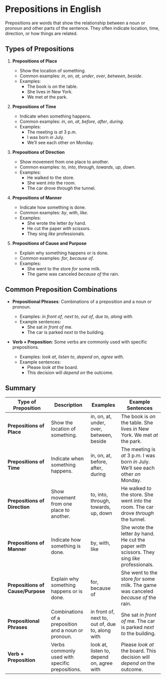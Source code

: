 # Prepositions in English

Prepositions are words that show the relationship between a noun or pronoun and other parts of the sentence. They often indicate location, time, direction, or how things are related.

## Types of Prepositions

1. **Prepositions of Place**

   - Show the location of something.
   - Common examples: _in_, _on_, _at_, _under_, _over_, _between_, _beside_.
   - Examples:
     - The book is _on_ the table.
     - She lives _in_ New York.
     - We met _at_ the park.

2. **Prepositions of Time**

   - Indicate when something happens.
   - Common examples: _in_, _on_, _at_, _before_, _after_, _during_.
   - Examples:
     - The meeting is _at_ 3 p.m.
     - I was born _in_ July.
     - We’ll see each other _on_ Monday.

3. **Prepositions of Direction**

   - Show movement from one place to another.
   - Common examples: _to_, _into_, _through_, _towards_, _up_, _down_.
   - Examples:
     - He walked _to_ the store.
     - She went _into_ the room.
     - The car drove _through_ the tunnel.

4. **Prepositions of Manner**

   - Indicate how something is done.
   - Common examples: _by_, _with_, _like_.
   - Examples:
     - She wrote the letter _by_ hand.
     - He cut the paper _with_ scissors.
     - They sing _like_ professionals.

5. **Prepositions of Cause and Purpose**
   - Explain why something happens or is done.
   - Common examples: _for_, _because of_.
   - Examples:
     - She went to the store _for_ some milk.
     - The game was canceled _because of_ the rain.

## Common Preposition Combinations

- **Prepositional Phrases**: Combinations of a preposition and a noun or pronoun.

  - Examples: _in front of_, _next to_, _out of_, _due to_, _along with_.
  - Example sentences:
    - She sat _in front of_ me.
    - The car is parked _next to_ the building.

- **Verb + Preposition**: Some verbs are commonly used with specific prepositions.
  - Examples: _look at_, _listen to_, _depend on_, _agree with_.
  - Example sentences:
    - Please _look at_ the board.
    - This decision will _depend on_ the outcome.

## Summary

| **Type of Preposition**           | **Description**                                      | **Examples**                                     | **Example Sentences**                                                                             |
| --------------------------------- | ---------------------------------------------------- | ------------------------------------------------ | ------------------------------------------------------------------------------------------------- |
| **Prepositions of Place**         | Show the location of something.                      | in, on, at, under, over, between, beside         | The book is _on_ the table. She lives _in_ New York. We met _at_ the park.                        |
| **Prepositions of Time**          | Indicate when something happens.                     | in, on, at, before, after, during                | The meeting is _at_ 3 p.m. I was born _in_ July. We’ll see each other _on_ Monday.                |
| **Prepositions of Direction**     | Show movement from one place to another.             | to, into, through, towards, up, down             | He walked _to_ the store. She went _into_ the room. The car drove _through_ the tunnel.           |
| **Prepositions of Manner**        | Indicate how something is done.                      | by, with, like                                   | She wrote the letter _by_ hand. He cut the paper _with_ scissors. They sing _like_ professionals. |
| **Prepositions of Cause/Purpose** | Explain why something happens or is done.            | for, because of                                  | She went to the store _for_ some milk. The game was canceled _because of_ the rain.               |
| **Prepositional Phrases**         | Combinations of a preposition and a noun or pronoun. | in front of, next to, out of, due to, along with | She sat _in front of_ me. The car is parked _next to_ the building.                               |
| **Verb + Preposition**            | Verbs commonly used with specific prepositions.      | look at, listen to, depend on, agree with        | Please _look at_ the board. This decision will _depend on_ the outcome.                           |
